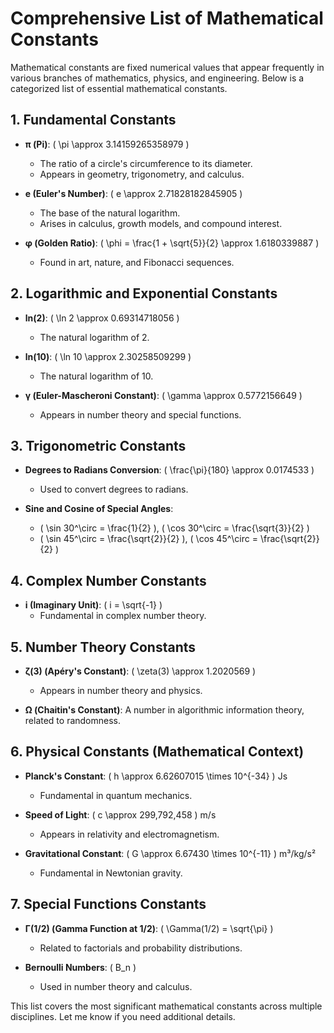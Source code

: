 # Comprehensive List of Mathematical Constants

Mathematical constants are fixed numerical values that appear frequently in various branches of mathematics, physics, and engineering. Below is a categorized list of essential mathematical constants.

## 1. Fundamental Constants

- **π (Pi)**: \( \pi \approx 3.14159265358979 \)  
  - The ratio of a circle's circumference to its diameter.
  - Appears in geometry, trigonometry, and calculus.

- **e (Euler's Number)**: \( e \approx 2.71828182845905 \)  
  - The base of the natural logarithm.
  - Arises in calculus, growth models, and compound interest.

- **φ (Golden Ratio)**: \( \phi = \frac{1 + \sqrt{5}}{2} \approx 1.6180339887 \)  
  - Found in art, nature, and Fibonacci sequences.

## 2. Logarithmic and Exponential Constants

- **ln(2)**: \( \ln 2 \approx 0.69314718056 \)  
  - The natural logarithm of 2.

- **ln(10)**: \( \ln 10 \approx 2.30258509299 \)  
  - The natural logarithm of 10.

- **γ (Euler-Mascheroni Constant)**: \( \gamma \approx 0.5772156649 \)  
  - Appears in number theory and special functions.

## 3. Trigonometric Constants

- **Degrees to Radians Conversion**: \( \frac{\pi}{180} \approx 0.0174533 \)  
  - Used to convert degrees to radians.

- **Sine and Cosine of Special Angles**:  
  - \( \sin 30^\circ = \frac{1}{2} \), \( \cos 30^\circ = \frac{\sqrt{3}}{2} \)  
  - \( \sin 45^\circ = \frac{\sqrt{2}}{2} \), \( \cos 45^\circ = \frac{\sqrt{2}}{2} \)  

## 4. Complex Number Constants

- **i (Imaginary Unit)**: \( i = \sqrt{-1} \)  
  - Fundamental in complex number theory.

## 5. Number Theory Constants

- **ζ(3) (Apéry's Constant)**: \( \zeta(3) \approx 1.2020569 \)  
  - Appears in number theory and physics.

- **Ω (Chaitin's Constant)**: A number in algorithmic information theory, related to randomness.

## 6. Physical Constants (Mathematical Context)

- **Planck's Constant**: \( h \approx 6.62607015 \times 10^{-34} \) Js  
  - Fundamental in quantum mechanics.

- **Speed of Light**: \( c \approx 299,792,458 \) m/s  
  - Appears in relativity and electromagnetism.

- **Gravitational Constant**: \( G \approx 6.67430 \times 10^{-11} \) m³/kg/s²  
  - Fundamental in Newtonian gravity.

## 7. Special Functions Constants

- **Γ(1/2) (Gamma Function at 1/2)**: \( \Gamma(1/2) = \sqrt{\pi} \)  
  - Related to factorials and probability distributions.

- **Bernoulli Numbers**: \( B_n \)  
  - Used in number theory and calculus.

This list covers the most significant mathematical constants across multiple disciplines. Let me know if you need additional details.
